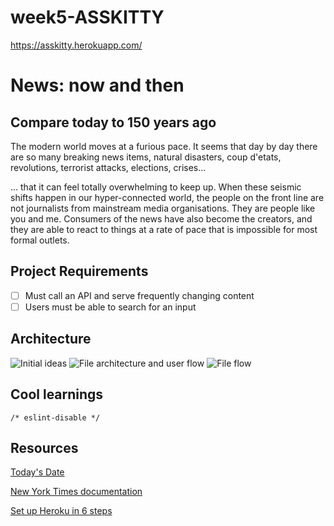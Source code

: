 # week5-ASSKITTY
https://asskitty.herokuapp.com/

# News: now and then

## Compare today to 150 years ago
The modern world moves at a furious pace. It seems that day by day there are so many breaking news items, natural disasters, coup d'etats, revolutions, terrorist attacks, elections, crises...

... that it can feel totally overwhelming to keep up. When these seismic shifts happen in our hyper-connected world, the people on the front line are not journalists from mainstream media organisations. They are people like you and me. Consumers of the news have also become the creators, and they are able to react to things at a rate of pace that is impossible for most formal outlets.

## Project Requirements
- [ ] Must call an API and serve frequently changing content
- [ ] Users must be able to search for an input

## Architecture
![Initial ideas](https://files.gitter.im/foundersandcoders/Asskitty/5knD/image.png)
![File architecture and user flow](https://files.gitter.im/foundersandcoders/Asskitty/2zIz/image.png)
![File flow](https://files.gitter.im/foundersandcoders/Asskitty/NW4U/image.png)

## Cool learnings
`/* eslint-disable */`

## Resources
[Today's Date](https://stackoverflow.com/questions/1531093/how-do-i-get-the-current-date-in-javascript)

[New York Times documentation](https://developer.nytimes.com/)

[Set up Heroku in 6 steps](https://drublic.de/blog/how-to-set-up-herokuapp/)
